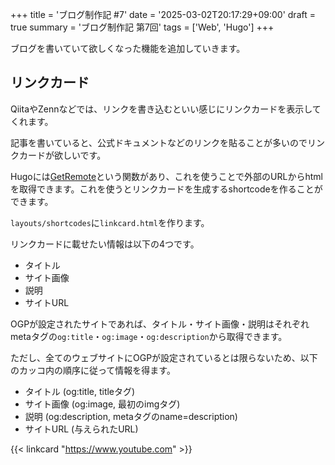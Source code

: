 +++
title = 'ブログ制作記 #7'
date = '2025-03-02T20:17:29+09:00'
draft = true
summary = 'ブログ制作記 第7回'
tags = ['Web', 'Hugo']
+++

ブログを書いていて欲しくなった機能を追加していきます。

## リンクカード
QiitaやZennなどでは、リンクを書き込むといい感じにリンクカードを表示してくれます。

記事を書いていると、公式ドキュメントなどのリンクを貼ることが多いのでリンクカードが欲しいです。

Hugoには[GetRemote](https://gohugo.io/functions/resources/getremote/)という関数があり、これを使うことで外部のURLからhtmlを取得できます。これを使うとリンクカードを生成するshortcodeを作ることができます。

`layouts/shortcodes`に`linkcard.html`を作ります。

リンクカードに載せたい情報は以下の4つです。

- タイトル
- サイト画像
- 説明
- サイトURL

OGPが設定されたサイトであれば、タイトル・サイト画像・説明はそれぞれmetaタグの`og:title`・`og:image`・`og:description`から取得できます。

ただし、全てのウェブサイトにOGPが設定されているとは限らないため、以下のカッコ内の順序に従って情報を得ます。

- タイトル (og:title, titleタグ)
- サイト画像 (og:image, 最初のimgタグ)
- 説明 (og:description, metaタグのname=description)
- サイトURL (与えられたURL)



{{< linkcard "https://www.youtube.com" >}}
